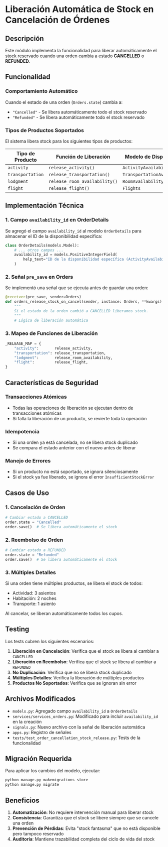 # Liberación Automática de Stock en Cancelación de Órdenes

## Descripción

Este módulo implementa la funcionalidad para liberar automáticamente el stock reservado cuando una orden cambia a estado **CANCELLED** o **REFUNDED**.

## Funcionalidad

### Comportamiento Automático

Cuando el estado de una orden (`Orders.state`) cambia a:
- `"Cancelled"` - Se libera automáticamente todo el stock reservado
- `"Refunded"` - Se libera automáticamente todo el stock reservado

### Tipos de Productos Soportados

El sistema libera stock para los siguientes tipos de productos:

| Tipo de Producto | Función de Liberación | Modelo de Disponibilidad |
|------------------|----------------------|--------------------------|
| `activity` | `release_activity()` | `ActivityAvailability` |
| `transportation` | `release_transportation()` | `TransportationAvailability` |
| `lodgment` | `release_room_availability()` | `RoomAvailability` |
| `flight` | `release_flight()` | `Flights` |

## Implementación Técnica

### 1. Campo `availability_id` en OrderDetails

Se agregó el campo `availability_id` al modelo `OrderDetails` para almacenar el ID de la disponibilidad específica:

```python
class OrderDetails(models.Model):
    # ... otros campos ...
    availability_id = models.PositiveIntegerField(
        help_text="ID de la disponibilidad específica (ActivityAvailability, RoomAvailability, etc.)"
    )
```

### 2. Señal `pre_save` en Orders

Se implementó una señal que se ejecuta antes de guardar una orden:

```python
@receiver(pre_save, sender=Orders)
def orders_release_stock_on_cancel(sender, instance: Orders, **kwargs):
    """
    Si el estado de la orden cambió a CANCELLED liberamos stock.
    """
    # Lógica de liberación automática
```

### 3. Mapeo de Funciones de Liberación

```python
_RELEASE_MAP = {
    "activity":       release_activity,
    "transportation": release_transportation,
    "lodgment":       release_room_availability,
    "flight":         release_flight,
}
```

## Características de Seguridad

### Transacciones Atómicas
- Todas las operaciones de liberación se ejecutan dentro de transacciones atómicas
- Si falla la liberación de un producto, se revierte toda la operación

### Idempotencia
- Si una orden ya está cancelada, no se libera stock duplicado
- Se compara el estado anterior con el nuevo antes de liberar

### Manejo de Errores
- Si un producto no está soportado, se ignora silenciosamente
- Si el stock ya fue liberado, se ignora el error `InsufficientStockError`

## Casos de Uso

### 1. Cancelación de Orden
```python
# Cambiar estado a CANCELLED
order.state = "Cancelled"
order.save()  # Se libera automáticamente el stock
```

### 2. Reembolso de Orden
```python
# Cambiar estado a REFUNDED
order.state = "Refunded"
order.save()  # Se libera automáticamente el stock
```

### 3. Múltiples Detalles
Si una orden tiene múltiples productos, se libera el stock de todos:
- Actividad: 3 asientos
- Habitación: 2 noches
- Transporte: 1 asiento

Al cancelar, se liberan automáticamente todos los cupos.

## Testing

Los tests cubren los siguientes escenarios:

1. **Liberación en Cancelación**: Verifica que el stock se libera al cambiar a `CANCELLED`
2. **Liberación en Reembolso**: Verifica que el stock se libera al cambiar a `REFUNDED`
3. **No Duplicación**: Verifica que no se libera stock duplicado
4. **Múltiples Detalles**: Verifica la liberación de múltiples productos
5. **Productos No Soportados**: Verifica que se ignoran sin error

## Archivos Modificados

- `models.py`: Agregado campo `availability_id` a `OrderDetails`
- `services/services_orders.py`: Modificado para incluir `availability_id` en la creación
- `signals.py`: Nuevo archivo con la señal de liberación automática
- `apps.py`: Registro de señales
- `tests/test_order_cancellation_stock_release.py`: Tests de la funcionalidad

## Migración Requerida

Para aplicar los cambios del modelo, ejecutar:

```bash
python manage.py makemigrations store
python manage.py migrate
```

## Beneficios

1. **Automatización**: No requiere intervención manual para liberar stock
2. **Consistencia**: Garantiza que el stock se libere siempre que se cancele una orden
3. **Prevención de Pérdidas**: Evita "stock fantasma" que no está disponible pero tampoco reservado
4. **Auditoría**: Mantiene trazabilidad completa del ciclo de vida del stock 